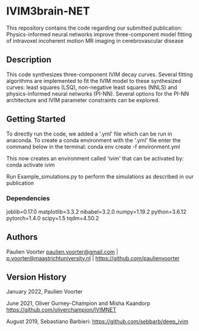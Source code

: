 # IVIM3brain-NET

This repository contains the code regarding our submitted publication: Physics-informed neural networks improve three-component model fitting of intravoxel incoherent motion MR imaging in cerebrovascular disease

## Description
This code synthesizes three-component IVIM decay curves. Several fitting algorithms are implemented to fit the IVIM model to these synthesized curves: least squares (LSQ), non-negative least squares (NNLS) and physics-informed neural networks (PI-NN). 
Several options for the PI-NN architecture and IVIM parameter constraints can be explored.

## Getting Started
To directly run the code, we added a '.yml' file which can be run in anaconda. To create a conda environment with the '.yml' file enter the command below in the terminal: conda env create -f environment.yml 

This now creates an environment called 'ivim' that can be activated by: conda activate ivim


Run Example_simulations.py to perform the simulations as described in our publication

### Dependencies
joblib=0.17.0
matplotlib=3.3.2
nibabel=3.2.0
numpy=1.19.2
python=3.6.12
pytorch=1.4.0
scipy=1.5
tqdm=4.50.2

## Authors
Paulien Voorter paulien.voorter@gmail.com | p.voorter@maastrichtuniversity.nl | https://github.com/paulienvoorter


## Version History

January 2022,     Paulien Voorter

June 2021,        Oliver Gurney-Champion and Misha Kaandorp https://github.com/oliverchampion/IVIMNET

August 2019,      Sebastiano Barbieri: https://github.com/sebbarb/deep_ivim

